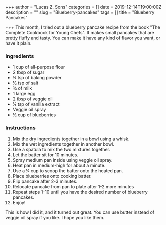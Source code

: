 +++
author = "Lucas Z. Sons"
categories = []
date = 2019-12-14T19:00:00Z
description = ""
slug = "Blueberry-pancakes"
tags = []
title = "Blueberry Pancakes"

+++
This month, I tried out a blueberry pancake recipe from the book "The Complete Cookbook for Young Chefs".  It makes small pancakes that are pretty fluffy and tasty. You can make it have any kind of flavor you want, or have it plain.

### **Ingredients**

* 1 cup of all-purpose flour
* 2 tbsp of sugar
* ¼ tsp of baking powder
* ½ tsp of salt
* ¾ of milk
* 1 large egg
* 2 tbsp of veggie oil
* ¼ tsp of vanilla extract
* Veggie oil spray
* ½ cup of blueberries

### **Instructions**

 1. Mix the dry ingredients together in a bowl using a whisk.
 2. Mix the wet ingredients together in another bowl.
 3. Use a spatula to mix the two mixtures together.
 4. Let the batter sit for 10 minutes.
 5. Spray medium pan inside using veggie oil spray.
 6. Heat pan in medium-high for about a minute.
 7. Use a ¼ cup to scoop the batter onto the heated pan.
 8. Place blueberries onto cooking batter.
 9. Flip pancake after 2-3 minutes.
10. Relocate pancake from pan to plate after 1-2 more minutes
11. Repeat steps 1-10 until you have the desired number of blueberry pancakes.
12. Enjoy!

This is how I did it, and it turned out great. You can use butter instead of veggie oil spray if you like. I hope you like them.